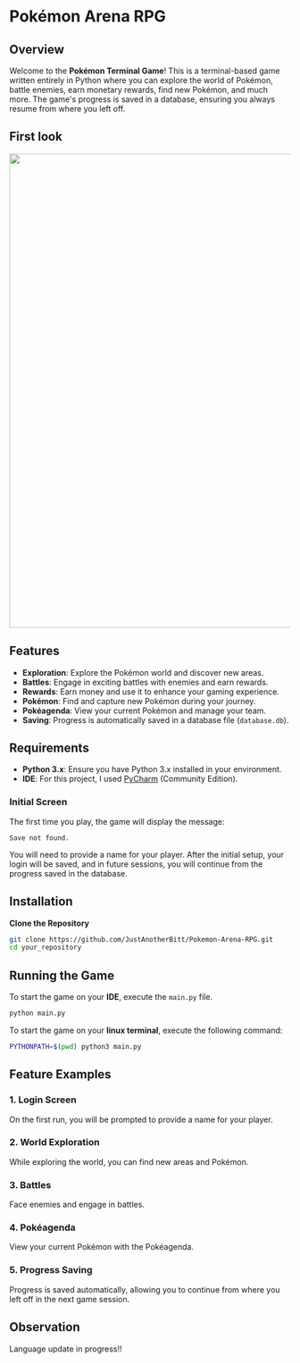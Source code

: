 # Pokémon Arena RPG

## Overview

Welcome to the **Pokémon Terminal Game**! This is a terminal-based game written entirely in Python where you can explore the world of Pokémon, battle enemies, earn monetary rewards, find new Pokémon, and much more. The game's progress is saved in a database, ensuring you always resume from where you left off.

## First look

<p align="center">
<img src="https://github.com/user-attachments/assets/f139cf0e-b5f5-4848-9bb3-28ad3e62ee7e" alt="" width="850">
</p>


## Features

- **Exploration**: Explore the Pokémon world and discover new areas.
- **Battles**: Engage in exciting battles with enemies and earn rewards.
- **Rewards**: Earn money and use it to enhance your gaming experience.
- **Pokémon**: Find and capture new Pokémon during your journey.
- **Pokéagenda**: View your current Pokémon and manage your team.
- **Saving**: Progress is automatically saved in a database file (`database.db`).

## Requirements

- **Python 3.x**: Ensure you have Python 3.x installed in your environment.
- **IDE**: For this project, I used <a href="https://www.jetbrains.com/pycharm/download/?section=windows">PyCharm</a> (Community Edition).

### Initial Screen

The first time you play, the game will display the message:

```
Save not found.
```


You will need to provide a name for your player. After the initial setup, your login will be saved, and in future sessions, you will continue from the progress saved in the database.

## Installation

**Clone the Repository**

```bash
git clone https://github.com/JustAnotherBitt/Pokemon-Arena-RPG.git
cd your_repository
```


## Running the Game

To start the game on your **IDE**, execute the `main.py` file.

```bash
python main.py
```
To start the game on your **linux terminal**, execute the following command: 

```bash
PYTHONPATH=$(pwd) python3 main.py
```

## Feature Examples

### 1. **Login Screen**

On the first run, you will be prompted to provide a name for your player.

### 2. **World Exploration**

While exploring the world, you can find new areas and Pokémon.

### 3. **Battles**

Face enemies and engage in battles.

### 4. **Pokéagenda**

View your current Pokémon with the Pokéagenda.

### 5. **Progress Saving**

Progress is saved automatically, allowing you to continue from where you left off in the next game session. 

## Observation

Language update in progress!!
